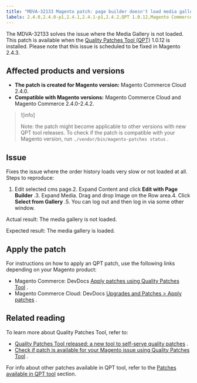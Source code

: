 ```yaml
---
title: "MDVA-32133 Magento patch: page builder doesn't load media gallery"
labels: 2.4.0,2.4.0-p1,2.4.1,2.4.1-p1,2.4.2,QPT 1.0.12,Magento Commerce,Magento Commerce Cloud,Quality Patches Tool,load,media gallery,page builder,support tools
---
```


The MDVA-32133 solves the issue where the Media Gallery is not loaded. This patch is available when the [Quality Patches Tool (QPT)](https://support.magento.com/hc/en-us/articles/360047139492) 1.0.12 is installed. Please note that this issue is scheduled to be fixed in Magento 2.4.3.

## Affected products and versions

* **The patch is created for Magento version:** Magento Commerce Cloud 2.4.0.
* **Compatible with Magento versions:** Magento Commerce Cloud and Magento Commerce 2.4.0-2.4.2.

>![info]
>
>Note: the patch might become applicable to other versions with new QPT tool releases. To check if the patch is compatible with your Magento version, run `./vendor/bin/magento-patches status` .

## Issue

Fixes the issue where the order history loads very slow or not loaded at all. <span class="wysiwyg-underline">Steps to reproduce:</span> 

1. Edit selected cms page.2. Expand Content and click **Edit with Page Builder** .3. Expand Media. Drag and drop Image on the Row area.4. Click **Select from Gallery** .5. You can log out and then log in via some other window.

 <span class="wysiwyg-underline">Actual result:</span> The media gallery is not loaded.

 <span class="wysiwyg-underline">Expected result:</span> The media gallery is loaded.

## Apply the patch

For instructions on how to apply an QPT patch, use the following links depending on your Magento product:

* Magento Commerce: DevDocs [Apply patches using Quality Patches Tool](https://devdocs.magento.com/guides/v2.4/comp-mgr/patching/mqp.html) .
* Magento Commerce Cloud: DevDocs [Upgrades and Patches > Apply patches](https://devdocs.magento.com/cloud/project/project-patch.html) .

<h2 id="QPTPatchKBDataCollectionInstructionsProposal-Additionalstepsrequiredafterthepatchinstallation">Related reading</h2>

To learn more about Quality Patches Tool, refer to:

* [Quality Patches Tool released: a new tool to self-serve quality patches](https://support.magento.com/hc/en-us/articles/360047139492) .
* [Check if patch is available for your Magento issue using Quality Patches Tool](https://support.magento.com/hc/en-us/articles/360047125252) .

For info about other patches available in QPT tool, refer to the [Patches available in QPT tool](https://support.magento.com/hc/en-us/sections/360010506631-Patches-available-in-QPT-tool-) section.